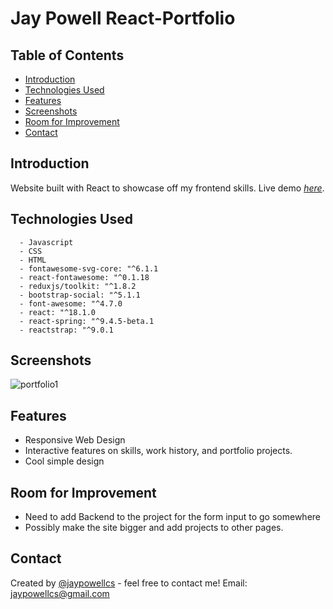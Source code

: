 # Jay Powell React-Portfolio

## Table of Contents
* [Introduction](#Introduction)
* [Technologies Used](#technologies-used)
* [Features](#features)
* [Screenshots](#screenshots)
* [Room for Improvement](#room-for-improvement)
* [Contact](#contact)

## Introduction
Website built with React to showcase off my frontend skills. 
 Live demo [_here_](https://www.example.com). <!-- If you have the project hosted somewhere, include the link here. -->
## Technologies Used 
      - Javascript
      - CSS
      - HTML 
      - fontawesome-svg-core: "^6.1.1
      - react-fontawesome: "^0.1.18
      - reduxjs/toolkit: "^1.8.2
      - bootstrap-social: "^5.1.1
      - font-awesome: "^4.7.0
      - react: "^18.1.0
      - react-spring: "^9.4.5-beta.1
      - reactstrap: "^9.0.1
## Screenshots
![portfolio1](https://user-images.githubusercontent.com/60851811/173251310-4bc578fa-d49e-4c57-bfa9-4b1a1bbef169.png)
## Features
  - Responsive Web Design
  - Interactive features on skills, work history, and portfolio projects. 
  - Cool simple design
## Room for Improvement
- Need to add Backend to the project for the form input to go somewhere
- Possibly make the site bigger and add projects to other pages. 
## Contact
Created by [@jaypowellcs](https://github.com/jaypowellcs) - feel free to contact me!
Email: jaypowellcs@gmail.com
